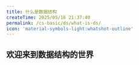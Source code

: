 ```yaml
---
title: 什么是数据结构
createTime: 2025/05/16 21:37:40
permalink: /cs-basic/ds/what-is-ds/
icon: 'material-symbols-light:whatshot-outline'
---
```

## 欢迎来到数据结构的世界
